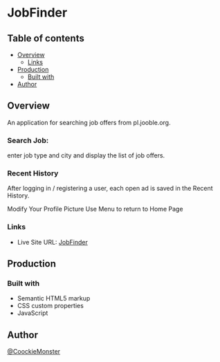 # JobFinder

## Table of contents

- [Overview](#overview)
  - [Links](#links)
- [Production](production)
  - [Built with](#built-with)
- [Author](#author)


## Overview

An application for searching job offers from pl.jooble.org. 
### Search Job: 
enter job type and city and display the list of job offers.
### Recent History
After logging in / registering a user, each open ad is saved in the Recent History.

Modify Your Profile Picture
Use Menu to return to Home Page


### Links

- Live Site URL: [JobFinder](https://jobfinder-app-d8a27.web.app)

## Production

### Built with

- Semantic HTML5 markup
- CSS custom properties
- JavaScript

## Author

[@CoockieMonster](mailto:grubysweter@gmail.com)
